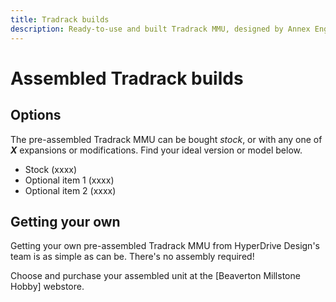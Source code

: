 ```yaml
---
title: Tradrack builds
description: Ready-to-use and built Tradrack MMU, designed by Annex Engineering
---
```


# Assembled Tradrack builds

<!-- Text about Tradrack builds here -->

## Options

The pre-assembled Tradrack MMU can be bought *stock*, or with any one of ***X*** expansions or modifications. Find your ideal version or model below.

- Stock (xxxx)
- Optional item 1 (xxxx)
- Optional item 2 (xxxx)

## Getting your own

Getting your own pre-assembled Tradrack MMU from HyperDrive Design's team is as simple as can be. There's no assembly required! 

Choose and purchase your assembled unit at the [Beaverton Millstone Hobby] webstore. 

<!-- Reference URL's (short links) -->
[Beaverton Milestone Hobby]: https://beavertonmilestonehobby.com/products/
